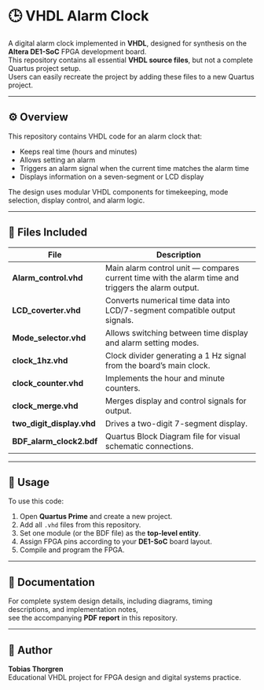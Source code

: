 # 🕒 VHDL Alarm Clock

A digital alarm clock implemented in **VHDL**, designed for synthesis on the **Altera DE1-SoC** FPGA development board.  
This repository contains all essential **VHDL source files**, but not a complete Quartus project setup.  
Users can easily recreate the project by adding these files to a new Quartus project.

---

## ⚙️ Overview

This repository contains VHDL code for an alarm clock that:
- Keeps real time (hours and minutes)
- Allows setting an alarm
- Triggers an alarm signal when the current time matches the alarm time
- Displays information on a seven-segment or LCD display

The design uses modular VHDL components for timekeeping, mode selection, display control, and alarm logic.

---

## 📁 Files Included

| File | Description |
|------|--------------|
| **Alarm_control.vhd** | Main alarm control unit — compares current time with the alarm time and triggers the alarm output. |
| **LCD_coverter.vhd** | Converts numerical time data into LCD/7-segment compatible output signals. |
| **Mode_selector.vhd** | Allows switching between time display and alarm setting modes. |
| **clock_1hz.vhd** | Clock divider generating a 1 Hz signal from the board’s main clock. |
| **clock_counter.vhd** | Implements the hour and minute counters. |
| **clock_merge.vhd** | Merges display and control signals for output. |
| **two_digit_display.vhd** | Drives a two-digit 7-segment display. |
| **BDF_alarm_clock2.bdf** | Quartus Block Diagram file for visual schematic connections. |

---

## 🧠 Usage

To use this code:
1. Open **Quartus Prime** and create a new project.
2. Add all `.vhd` files from this repository.
3. Set one module (or the BDF file) as the **top-level entity**.
4. Assign FPGA pins according to your **DE1-SoC** board layout.
5. Compile and program the FPGA.

---

## 📄 Documentation

For complete system design details, including diagrams, timing descriptions, and implementation notes,  
see the accompanying **PDF report** in this repository.

---

## 👤 Author

**Tobias Thorgren**  
Educational VHDL project for FPGA design and digital systems practice.
